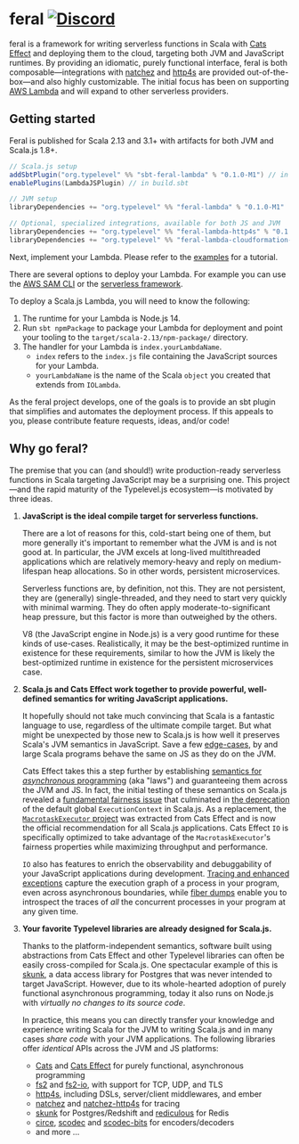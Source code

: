 # feral [![Discord](https://img.shields.io/discord/632277896739946517.svg?label=&logo=discord&logoColor=ffffff&color=404244&labelColor=6A7EC2)](https://discord.gg/AJASeCq8gN)

feral is a framework for writing serverless functions in Scala with [Cats Effect](https://github.com/typelevel/cats-effect) and deploying them to the cloud, targeting both JVM and JavaScript runtimes. By providing an idiomatic, purely functional interface, feral is both composable—integrations with [natchez](https://github.com/tpolecat/natchez) and [http4s](https://github.com/http4s/http4s) are provided out-of-the-box—and also highly customizable. The initial focus has been on supporting [AWS Lambda](https://aws.amazon.com/lambda/) and will expand to other serverless providers.

## Getting started

Feral is published for Scala 2.13 and 3.1+ with artifacts for both JVM and Scala.js 1.8+.

```scala
// Scala.js setup
addSbtPlugin("org.typelevel" %% "sbt-feral-lambda" % "0.1.0-M1") // in plugins.sbt
enablePlugins(LambdaJSPlugin) // in build.sbt

// JVM setup
libraryDependencies += "org.typelevel" %% "feral-lambda" % "0.1.0-M1"

// Optional, specialized integrations, available for both JS and JVM
libraryDependencies += "org.typelevel" %% "feral-lambda-http4s" % "0.1.0-M1"
libraryDependencies += "org.typelevel" %% "feral-lambda-cloudformation-custom-resource" % "0.1.0-M1"
```

Next, implement your Lambda. Please refer to the [examples](https://github.com/typelevel/feral/tree/main/examples/src/main/scala/feral/examples) for a tutorial.

There are several options to deploy your Lambda. For example you can use the [AWS SAM CLI](https://docs.aws.amazon.com/serverless-application-model/latest/developerguide/serverless-sam-cli-install.html) or the [serverless framework](https://www.serverless.com/framework/docs/providers/aws/guide/deploying).

To deploy a Scala.js Lambda, you will need to know the following:
1. The runtime for your Lambda is Node.js 14.
2. Run `sbt npmPackage` to package your Lambda for deployment and point your tooling to the `target/scala-2.13/npm-package/` directory.
3. The handler for your Lambda is `index.yourLambdaName`.
    - `index` refers to the `index.js` file containing the JavaScript sources for your Lambda.
    - `yourLambdaName` is the name of the Scala `object` you created that extends from `IOLambda`.

As the feral project develops, one of the goals is to provide an sbt plugin that simplifies and automates the deployment process. If this appeals to you, please contribute feature requests, ideas, and/or code!

## Why go feral?

The premise that you can (and should!) write production-ready serverless functions in Scala targeting JavaScript may be a surprising one. This project—and the rapid maturity of the Typelevel.js ecosystem—is motivated by three ideas.

1. **JavaScript is the ideal compile target for serverless functions.** 
  
    There are a lot of reasons for this, cold-start being one of them, but more generally it's important to remember what the JVM is and is not good at. In particular, the JVM excels at long-lived multithreaded applications which are relatively memory-heavy and reply on medium-lifespan heap allocations. So in other words, persistent microservices.

    Serverless functions are, by definition, not this. They are not persistent, they are (generally) single-threaded, and they need to start very quickly with minimal warming. They do often apply moderate-to-significant heap pressure, but this factor is more than outweighed by the others.

    V8 (the JavaScript engine in Node.js) is a very good runtime for these kinds of use-cases. Realistically, it may be the best-optimized runtime in existence for these requirements, similar to how the JVM is likely the best-optimized runtime in existence for the persistent microservices case.

2. **Scala.js and Cats Effect work together to provide powerful, well-defined semantics for writing JavaScript applications.**

   It hopefully should not take much convincing that Scala is a fantastic language to use, regardless of the ultimate compile target. But what might be unexpected by those new to Scala.js is how well it preserves Scala's JVM semantics in JavaScript. Save a few [edge-cases](https://www.scala-js.org/doc/semantics.html), by and large Scala programs behave the same on JS as they do on the JVM.

   Cats Effect takes this a step further by establishing [semantics for _asynchronous_ programming](https://typelevel.org/cats-effect/docs/typeclasses) (aka "laws") and guaranteeing them across the JVM and JS. In fact, the initial testing of these semantics on Scala.js revealed a [fundamental fairness issue](https://github.com/scala-js/scala-js/issues/4129) that culminated in [the deprecation](http://www.scala-js.org/news/2021/12/10/announcing-scalajs-1.8.0/#new-compiler-warnings-with-broad-applicability) of the default global `ExecutionContext` in Scala.js. As a replacement, the [`MacrotaskExecutor` project](https://github.com/scala-js/scala-js-macrotask-executor) was extracted from Cats Effect and is now the official recommendation for all Scala.js applications. Cats Effect `IO` is specifically optimized to take advantage of the `MacrotaskExecutor`'s fairness properties while maximizing throughput and performance.

   `IO` also has features to enrich the observability and debuggability of your JavaScript applications during development. [Tracing and enhanced exceptions](https://typelevel.org/cats-effect/docs/tracing) capture the execution graph of a process in your program, even across asynchronous boundaries, while [fiber dumps](https://github.com/typelevel/cats-effect/releases/tag/v3.3.0) enable you to introspect the traces of _all_ the concurrent processes in your program at any given time.

3. **Your favorite Typelevel libraries are already designed for Scala.js.**

   Thanks to the platform-independent semantics, software built using abstractions from Cats Effect and other Typelevel libraries can often be easily cross-compiled for Scala.js. One spectacular example of this is [skunk](https://github.com/tpolecat/skunk), a data access library for Postgres that was never intended to target JavaScript. However, due to its whole-hearted adoption of purely functional asynchronous programming, today it also runs on Node.js with _virtually no changes to its source code_.

   In practice, this means you can directly transfer your knowledge and experience writing Scala for the JVM to writing Scala.js and in many cases _share code_ with your JVM applications. The following libraries offer _identical_ APIs across the JVM and JS platforms:
    * [Cats](https://github.com/typelevel/cats) and [Cats Effect](https://github.com/typelevel/cats-effect) for purely functional, asynchronous programming
    * [fs2](https://github.com/typelevel/fs2) and [fs2-io](https://github.com/typelevel/fs2), with support for TCP, UDP, and TLS
    * [http4s](https://github.com/http4s/http4s), including DSLs, server/client middlewares, and ember
    * [natchez](https://github.com/tpolecat/natchez) and [natchez-http4s](https://github.com/tpolecat/natchez-http4s) for tracing
    * [skunk](https://github.com/tpolecat/skunk) for Postgres/Redshift and [rediculous](https://github.com/davenverse/rediculous) for Redis
    * [circe](https://github.com/circe/circe), [scodec](https://github.com/scodec/scodec) and [scodec-bits](https://github.com/scodec/scodec-bits) for encoders/decoders
    * and more ...
